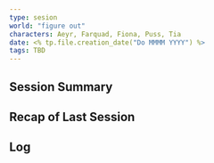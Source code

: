 ```yaml
---
type: sesion
world: "figure out"
characters: Aeyr, Farquad, Fiona, Puss, Tia
date: <% tp.file.creation_date("Do MMMM YYYY") %>
tags: TBD
---
```


## Session Summary

## Recap of Last Session

## Log
